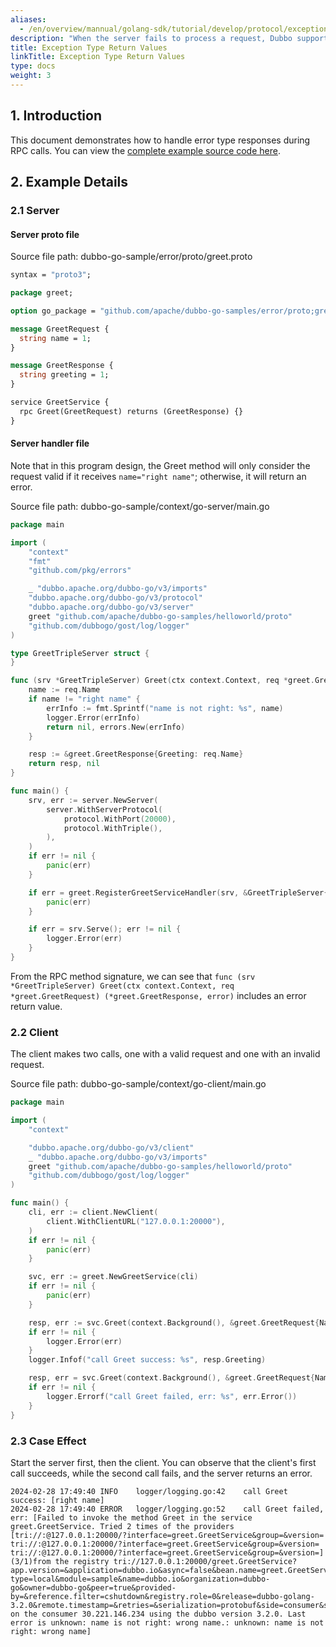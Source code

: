 ```yaml
---
aliases:
  - /en/overview/mannual/golang-sdk/tutorial/develop/protocol/exception_response/
description: "When the server fails to process a request, Dubbo supports returning error type values. This example demonstrates how to handle exception type return values."
title: Exception Type Return Values
linkTitle: Exception Type Return Values
type: docs
weight: 3
---
```


## 1. Introduction

This document demonstrates how to handle error type responses during RPC calls. You can view the <a href="https://github.com/apache/dubbo-go-samples/tree/main/error" target="_blank">complete example source code here</a>.

## 2. Example Details

### 2.1 Server

#### Server proto file

Source file path: dubbo-go-sample/error/proto/greet.proto

```protobuf
syntax = "proto3";

package greet;

option go_package = "github.com/apache/dubbo-go-samples/error/proto;greet";

message GreetRequest {
  string name = 1;
}

message GreetResponse {
  string greeting = 1;
}

service GreetService {
  rpc Greet(GreetRequest) returns (GreetResponse) {}
}
```

#### Server handler file

Note that in this program design, the Greet method will only consider the request valid if it receives `name="right name"`; otherwise, it will return an error.

Source file path: dubbo-go-sample/context/go-server/main.go

```go
package main

import (
	"context"
	"fmt"
	"github.com/pkg/errors"

	_ "dubbo.apache.org/dubbo-go/v3/imports"
	"dubbo.apache.org/dubbo-go/v3/protocol"
	"dubbo.apache.org/dubbo-go/v3/server"
	greet "github.com/apache/dubbo-go-samples/helloworld/proto"
	"github.com/dubbogo/gost/log/logger"
)

type GreetTripleServer struct {
}

func (srv *GreetTripleServer) Greet(ctx context.Context, req *greet.GreetRequest) (*greet.GreetResponse, error) {
	name := req.Name
	if name != "right name" {
		errInfo := fmt.Sprintf("name is not right: %s", name)
		logger.Error(errInfo)
		return nil, errors.New(errInfo)
	}

	resp := &greet.GreetResponse{Greeting: req.Name}
	return resp, nil
}

func main() {
	srv, err := server.NewServer(
		server.WithServerProtocol(
			protocol.WithPort(20000),
			protocol.WithTriple(),
		),
	)
	if err != nil {
		panic(err)
	}

	if err = greet.RegisterGreetServiceHandler(srv, &GreetTripleServer{}); err != nil {
		panic(err)
	}

	if err = srv.Serve(); err != nil {
		logger.Error(err)
	}
}

```

From the RPC method signature, we can see that `func (srv *GreetTripleServer) Greet(ctx context.Context, req *greet.GreetRequest) (*greet.GreetResponse, error)` includes an error return value.

### 2.2 Client

The client makes two calls, one with a valid request and one with an invalid request.

Source file path: dubbo-go-sample/context/go-client/main.go

```go
package main

import (
	"context"

	"dubbo.apache.org/dubbo-go/v3/client"
	_ "dubbo.apache.org/dubbo-go/v3/imports"
	greet "github.com/apache/dubbo-go-samples/helloworld/proto"
	"github.com/dubbogo/gost/log/logger"
)

func main() {
	cli, err := client.NewClient(
		client.WithClientURL("127.0.0.1:20000"),
	)
	if err != nil {
		panic(err)
	}

	svc, err := greet.NewGreetService(cli)
	if err != nil {
		panic(err)
	}

	resp, err := svc.Greet(context.Background(), &greet.GreetRequest{Name: "right name"})
	if err != nil {
		logger.Error(err)
	}
	logger.Infof("call Greet success: %s", resp.Greeting)

	resp, err = svc.Greet(context.Background(), &greet.GreetRequest{Name: "wrong name"})
	if err != nil {
		logger.Errorf("call Greet failed, err: %s", err.Error())
	}
}
```

### 2.3 Case Effect

Start the server first, then the client. You can observe that the client's first call succeeds, while the second call fails, and the server returns an error.

```
2024-02-28 17:49:40	INFO	logger/logging.go:42	call Greet success: [right name]
2024-02-28 17:49:40	ERROR	logger/logging.go:52	call Greet failed, err: [Failed to invoke the method Greet in the service greet.GreetService. Tried 2 times of the providers [tri://:@127.0.0.1:20000/?interface=greet.GreetService&group=&version= tri://:@127.0.0.1:20000/?interface=greet.GreetService&group=&version= tri://:@127.0.0.1:20000/?interface=greet.GreetService&group=&version=] (3/1)from the registry tri://127.0.0.1:20000/greet.GreetService?app.version=&application=dubbo.io&async=false&bean.name=greet.GreetService&cluster=failover&config.tracing=&environment=&generic=&group=&interface=greet.GreetService&loadbalance=&metadata-type=local&module=sample&name=dubbo.io&organization=dubbo-go&owner=dubbo-go&peer=true&provided-by=&reference.filter=cshutdown&registry.role=0&release=dubbo-golang-3.2.0&remote.timestamp=&retries=&serialization=protobuf&side=consumer&sticky=false&timestamp=1709113780&version= on the consumer 30.221.146.234 using the dubbo version 3.2.0. Last error is unknown: name is not right: wrong name.: unknown: name is not right: wrong name]
```

